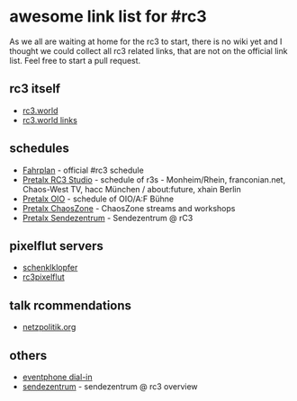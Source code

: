 # awesome link list for #rc3
As we all are waiting at home for the rc3 to start, there is no wiki yet and I thought we could collect all rc3 related links, that are not on the official link list.
Feel free to start a pull request.

## rc3 itself
- [rc3.world](https://rc3.world/)
- [rc3.world links](https://rc3.world/index.html#links)

## schedules
- [Fahrplan](https://fahrplan.events.ccc.de/rc3/2020/Fahrplan/index.html) - official #rc3 schedule
- [Pretalx RC3 Studio](https://pretalx.rc3.studio/rc3-channels-2020/schedule/) - schedule of r3s - Monheim/Rhein, franconian.net, Chaos-West TV, hacc München / about:future, xhain Berlin
- [Pretalx OIO](https://talks.rc3.oio.social/r3c-oio/schedule/) - schedule of OIO/A:F Bühne
- [Pretalx ChaosZone](https://cfp.chaoszone.cz/csr20/schedule/) - ChaosZone streams and workshops
- [Pretalx Sendezentrum](https://fahrplan.das-sendezentrum.de/rc3/schedule/) - Sendezentrum @ rC3 

## pixelflut servers
- [schenklklopfer](https://twitter.com/schenklklopfer/status/1342511609068068865)
- [rc3pixelflut](https://www.rc3pixelflut.de/)

## talk rcommendations
- [netzpolitik.org](https://netzpolitik.org/2020/programmempfehlungen-fuer-pandemie-kompatibles-online-chaos/)

## others
- [eventphone dial-in](https://twitter.com/eventphone/status/1342561159694725132)
- [sendezentrum](https://das-sendezentrum.de/das-sendezentrum-auf-dem-rc3/) - sendezentrum @ rc3 overview
